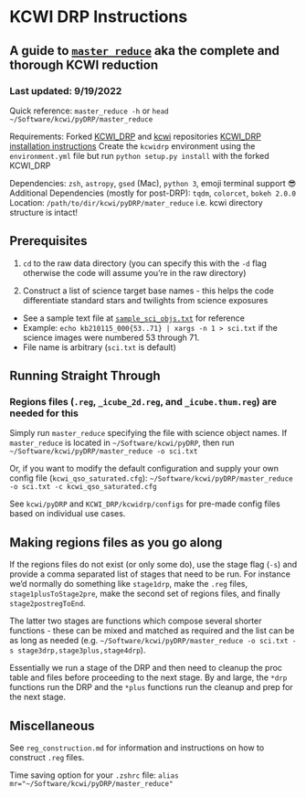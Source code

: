 # KCWI DRP Instructions
## A guide to [`master_reduce`](../examples/master_reduce) aka the complete and thorough KCWI reduction
### Last updated: 9/19/2022

Quick reference: `master_reduce -h` or `head ~/Software/kcwi/pyDRP/master_reduce`

Requirements: Forked [KCWI\_DRP](https://github.com/prusinski/KCWI_DRP) and [kcwi](https://github.com/yuguangchen1/kcwi) repositories
[KCWI\_DRP installation instructions](https://kcwi-drp.readthedocs.io/en/latest/installing.html)
Create the `kcwidrp` environment using the `environment.yml` file but run `python setup.py install` with the forked KCWI\_DRP

Dependencies: `zsh`, `astropy`, `gsed` (Mac), `python 3`, emoji terminal support :sunglasses:
Additional Dependencies (mostly for post-DRP): `tqdm`, `colorcet`, `bokeh 2.0.0`
Location: `/path/to/dir/kcwi/pyDRP/mater_reduce` i.e. kcwi directory structure is intact!

## Prerequisites

1. `cd` to the raw data directory (you can specify this with the `-d` flag otherwise the code will assume you’re in the raw directory)

2. Construct a list of science target base names - this helps the code differentiate standard stars and twilights from science exposures
  - See a sample text file at [`sample_sci_objs.txt`](../examples/sample_sci_objs.txt) for reference
  - Example: `echo kb210115_000{53..71} | xargs -n 1 > sci.txt` if the science images were numbered 53 through 71.
  - File name is arbitrary (`sci.txt` is default)

## Running Straight Through

### Regions files (`.reg`, `_icube_2d.reg`, and `_icube.thum.reg`) are needed for this

Simply run `master_reduce` specifying the file with science object names.
If `master_reduce` is located in `~/Software/kcwi/pyDRP`, then run `~/Software/kcwi/pyDRP/master_reduce -o sci.txt`

Or, if you want to modify the default configuration and supply your own config file (`kcwi_qso_saturated.cfg`): `~/Software/kcwi/pyDRP/master_reduce -o sci.txt -c kcwi_qso_saturated.cfg`

See `kcwi/pyDRP` and `KCWI_DRP/kcwidrp/configs` for pre-made config files based on individual use cases.


## Making regions files as you go along

If the regions files do not exist (or only some do), use the stage flag (`-s`) and provide a comma separated list of stages that need to be run.
For instance we’d normally do something like `stage1drp`, make the `.reg` files, `stage1plusToStage2pre`, make the second set of regions files, and finally `stage2postregToEnd`.

The latter two stages are functions which compose several shorter functions - these can be mixed and matched as required and the list can be as long as needed (e.g. `~/Software/kcwi/pyDRP/master_reduce -o sci.txt -s stage3drp,stage3plus,stage4drp`).

Essentially we run a stage of the DRP and then need to cleanup the proc table and files before proceeding to the next stage. By and large, the `*drp` functions run the DRP and the `*plus` functions run the cleanup and prep for the next stage.

## Miscellaneous
See `reg_construction.md` for information and instructions on how to construct `.reg` files.

Time saving option for your `.zshrc` file: `alias mr="~/Software/kcwi/pyDRP/master_reduce"`
